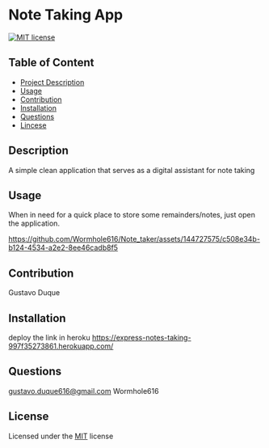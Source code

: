 

# Note Taking App
    
[![MIT license](https://img.shields.io/badge/License-MIT-blue.svg)](https://lbesson.mit-license.org/)            

## Table of Content
- [Project Description](#Description)
- [Usage](#Usage)
- [Contribution](#Contribution)
- [Installation](#Installation)
- [Questions](#Questions)
- [Lincese](#License)

## Description
A simple clean application that serves as a digital assistant for note taking

## Usage
When in need for a quick place to store some remainders/notes, just open the application.


https://github.com/Wormhole616/Note_taker/assets/144727575/c508e34b-b124-4534-a2e2-8ee46cadb8f5



## Contribution 
Gustavo Duque

## Installation 
deploy the link in heroku https://express-notes-taking-997f35273861.herokuapp.com/

## Questions
gustavo.duque616@gmail.com
Wormhole616

## License
Licensed under the [MIT](https://choosealicense.com/licenses/mit/) license
    
